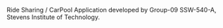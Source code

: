 Ride Sharing / CarPool Application developed by Group-09 SSW-540-A, Stevens Institute of Technology.

